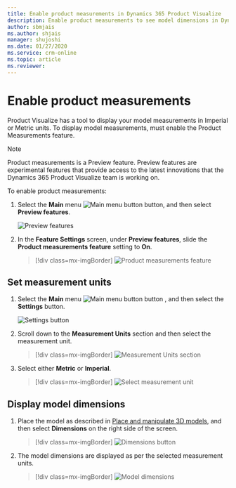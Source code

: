 ```yaml
---
title: Enable product measurements in Dynamics 365 Product Visualize
description: Enable product measurements to see model dimensions in Dynamics 365 Product Visualize.
author: sbmjais
ms.author: shjais
manager: shujoshi
ms.date: 01/27/2020
ms.service: crm-online
ms.topic: article
ms.reviewer:
---
```


# Enable product measurements

Product Visualize has a tool to display your model measurements in Imperial or Metric units. To display model measurements, must enable the Product Measurements feature. 

> [!NOTE]
> Product measurements is a Preview feature. Preview features are experimental features that provide access to the latest innovations that the Dynamics 365 Product Visualize team is working on.

To enable product measurements:

1. Select the **Main** menu ![Main menu button](media/hamburger-icon.png "Main menu button") button, and then select **Preview features**.

   ![Preview features](media/preview-features.PNG "Preview features")

2. In the **Feature Settings** screen, under **Preview features**, slide the **Product measurements feature** setting to **On**.

    > [!div class=mx-imgBorder]
    > ![Product measurements feature](media/product-measurements-feature.png "Product measurements feature")

## Set measurement units

1. Select the **Main** menu ![Main menu button](media/hamburger-icon.png "Main menu button") button , and then select the **Settings** button.

   ![Settings button](media/edit-account-settings.png "Settings button")

2. Scroll down to the **Measurement Units** section and then select the measurement unit.

     > [!div class=mx-imgBorder]
     > ![Measurement Units section](media/measurement-units-section.png "Measurement Units")

3. Select either **Metric** or **Imperial**.

    > [!div class=mx-imgBorder]
    > ![Select measurement unit](media/select-measurement-unit.png "Select measurement unit")

## Display model dimensions

1. Place the model as described in [Place and manipulate 3D models](manipulate-models.md), and then select **Dimensions** on the right side of the screen.

    > [!div class=mx-imgBorder]
    > ![Dimensions button](media/dimensions-button.png "Dimensions button")

2. The model dimensions are displayed as per the selected measurement units.

    > [!div class=mx-imgBorder]
    > ![Model dimensions](media/model-dimensions.png "Model dimensions")
